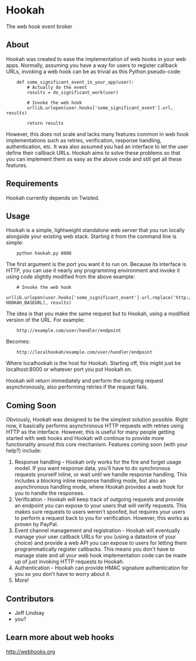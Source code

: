 Hookah
======
The web hook event broker

About
-----
Hookah was created to ease the implementation of web hooks in your web apps. Normally, assuming you have a way for users to register callback URLs, invoking a web hook can be as trivial as this Python pseudo-code:

        def some_significant_event_in_your_app(user):
            # Actually do the event
            results = do_significant_work(user)
            
            # Invoke the web hook
            urllib.urlopen(user.hooks['some_significant_event'].url, results)
            
            return results
            
However, this does not scale and lacks many features common in web hook implementations such as retries, verification, response handling, authentication, etc. It was also assumed you had an interface to let the user define their callback URLs. Hookah aims to solve these problems so that you can implement them as easy as the above code and still get all these features.

Requirements
------------
Hookah currently depends on Twisted.

Usage
-----
Hookah is a simple, lightweight standalone web server that you run locally alongside your existing web stack. Starting it from the command line is simple:

        python hookah.py 8000
        
The first argument is the port you want it to run on. Because its interface is HTTP, you can use it nearly any programming environment and invoke it using code slightly modified from the above example:

        # Invoke the web hook
        urllib.urlopen(user.hooks['some_significant_event'].url.replace('http://', HOOKAH_BASEURL), results)
        
The idea is that you make the same request but to Hookah, using a modified version of the URL. For example:

        http://example.com/user/handler/endpoint
        
Becomes:

        http://localhookah/example.com/user/handler/endpoint
        
Where localhookah is the host for Hookah. Starting off, this might just be localhost:8000 or whatever port you put Hookah on.

Hookah will return immediately and perform the outgoing request asynchronously, also performing retries if the request fails. 

Coming Soon
-----------
Obviously, Hookah was designed to be the simplest solution possible. Right now, it basically performs asynchronous HTTP requests with retries using HTTP as the interface. However, this is useful for many people getting started with web hooks and Hookah will continue to provide more functionality around this core mechanism. Features coming soon (with your help?) include:

1. Response handling - Hookah only works for the fire and forget usage model. If you want response data, you'll have to do synchronous requests yourself inline, or wait until we handle response handling. This includes a blocking inline response handling mode, but also an asynchronous handling mode, where Hookah provides a web hook for you to handle the responses.
1. Verification - Hookah will keep track of outgoing requests and provide an endpoint you can expose to your users that will verify requests. This makes sure requests to users weren't spoofed, but requires your users to perform a request back to you for verification. However, this works as proven by PayPal.
1. Event channel management and registration - Hookah will eventually manage your user callback URLs for you (using a datastore of your choice) and provide a web API you can expose to users for letting them programmatically register callbacks. This means you don't have to manage state and all your web hook implementation code can be made up of just invoking HTTP requests to Hookah. 
1. Authentication - Hookah can provide HMAC signature authentication for you so you don't have to worry about it. 
1. More!

Contributors
------------
* Jeff Lindsay
* you?

Learn more about web hooks
--------------------------
http://webhooks.org